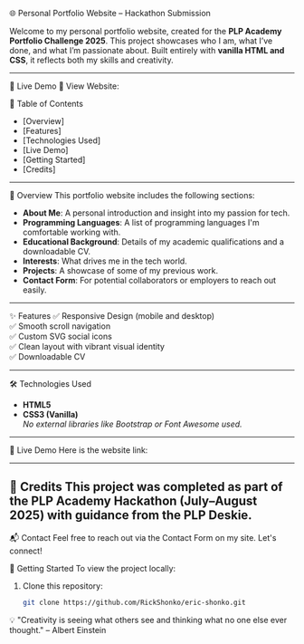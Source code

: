 🌐 Personal Portfolio Website – Hackathon Submission

Welcome to my personal portfolio website, created for the **PLP Academy Portfolio Challenge 2025**. 
This project showcases who I am, what I’ve done, and what I’m passionate about. 
Built entirely with **vanilla HTML and CSS**, it reflects both my skills and creativity.

---
 🚀 Live Demo
🔗 View Website:

📌 Table of Contents
- [Overview]
- [Features]
- [Technologies Used]
- [Live Demo]
- [Getting Started]
- [Credits]

---

🌟 Overview
This portfolio website includes the following sections:

- **About Me**: A personal introduction and insight into my passion for tech.
- **Programming Languages**: A list of programming languages I'm comfortable working with.
- **Educational Background**: Details of my academic qualifications and a downloadable CV.
- **Interests**: What drives me in the tech world.
- **Projects**: A showcase of some of my previous work.
- **Contact Form**: For potential collaborators or employers to reach out easily.

---

✨ Features
✅ Responsive Design (mobile and desktop)  
✅ Smooth scroll navigation  
✅ Custom SVG social icons  
✅ Clean layout with vibrant visual identity  
✅ Downloadable CV  


---

🛠️ Technologies Used
- **HTML5**
- **CSS3 (Vanilla)**  
*No external libraries like Bootstrap or Font Awesome used.*

---


🚀 Live Demo
Here is the website link:

---


🧠 Credits
This project was completed as part of the PLP Academy Hackathon (July–August 2025) 
with guidance from the PLP Deskie.
---
📬 Contact
Feel free to reach out via the Contact Form on my site. Let's connect!

🔧 Getting Started
To view the project locally:

1. Clone this repository:
   ```bash
   git clone https://github.com/RickShonko/eric-shonko.git
   
💡 "Creativity is seeing what others see and thinking what no one else ever thought." – Albert Einstein